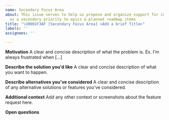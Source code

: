 ```yaml
---
name: Secondary Focus Area
about: This issue serves to help us propose and organize support for impactful work,
  as a secondary priority to epics & planned roadmap items
title: "\U0001F3AF [Secondary Focus Area] <Add a brief Title>"
labels: ''
assignees: ''

---
```


**Motivation**
A clear and concise description of what the problem is. Ex. I'm always frustrated when [...]

**Describe the solution you'd like**
A clear and concise description of what you want to happen.

**Describe alternatives you've considered**
A clear and concise description of any alternative solutions or features you've considered.

**Additional context**
Add any other context or screenshots about the feature request here.

**Open questions**
